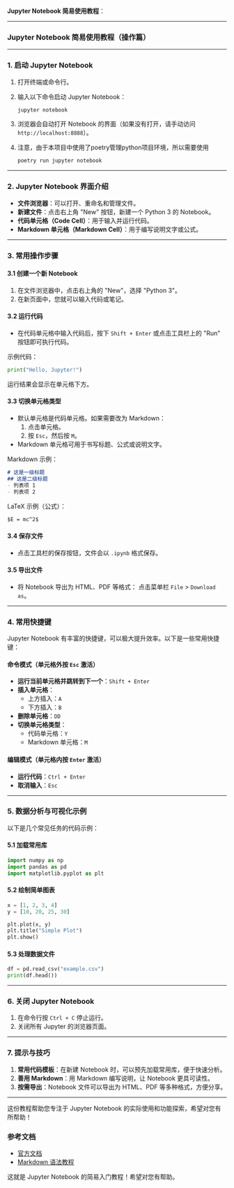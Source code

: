 **Jupyter Notebook 简易使用教程**：

---

### Jupyter Notebook 简易使用教程（操作篇）

---

### 1. 启动 Jupyter Notebook

1. 打开终端或命令行。
2. 输入以下命令启动 Jupyter Notebook：
   ```bash
   jupyter notebook
   ```
3. 浏览器会自动打开 Notebook 的界面（如果没有打开，请手动访问 `http://localhost:8888`）。

4. 注意，由于本项目中使用了poetry管理python项目环境，所以需要使用
    ``` bash
    poetry run jupyter notebook
    ```
---

### 2. Jupyter Notebook 界面介绍

- **文件浏览器**：可以打开、重命名和管理文件。
- **新建文件**：点击右上角 "New" 按钮，新建一个 Python 3 的 Notebook。
- **代码单元格（Code Cell）**：用于输入并运行代码。
- **Markdown 单元格（Markdown Cell）**：用于编写说明文字或公式。

---

### 3. 常用操作步骤

#### 3.1 创建一个新 Notebook
1. 在文件浏览器中，点击右上角的 "New"，选择 "Python 3"。
2. 在新页面中，您就可以输入代码或笔记。

#### 3.2 运行代码
- 在代码单元格中输入代码后，按下 `Shift + Enter` 或点击工具栏上的 "Run" 按钮即可执行代码。

示例代码：
```python
print("Hello, Jupyter!")
```

运行结果会显示在单元格下方。

#### 3.3 切换单元格类型
- 默认单元格是代码单元格。如果需要改为 Markdown：
  1. 点击单元格。
  2. 按 `Esc`，然后按 `M`。
- Markdown 单元格可用于书写标题、公式或说明文字。

Markdown 示例：
```markdown
# 这是一级标题
## 这是二级标题
- 列表项 1
- 列表项 2
```

LaTeX 示例（公式）：
```markdown
$E = mc^2$
```

#### 3.4 保存文件
- 点击工具栏的保存按钮，文件会以 `.ipynb` 格式保存。

#### 3.5 导出文件
- 将 Notebook 导出为 HTML、PDF 等格式：
  点击菜单栏 `File` > `Download as`。

---

### 4. 常用快捷键

Jupyter Notebook 有丰富的快捷键，可以极大提升效率。以下是一些常用快捷键：

#### 命令模式（单元格外按 `Esc` 激活）
- **运行当前单元格并跳转到下一个**：`Shift + Enter`
- **插入单元格**：
  - 上方插入：`A`
  - 下方插入：`B`
- **删除单元格**：`DD`
- **切换单元格类型**：
  - 代码单元格：`Y`
  - Markdown 单元格：`M`

#### 编辑模式（单元格内按 `Enter` 激活）
- **运行代码**：`Ctrl + Enter`
- **取消输入**：`Esc`

---

### 5. 数据分析与可视化示例

以下是几个常见任务的代码示例：

#### 5.1 加载常用库
```python
import numpy as np
import pandas as pd
import matplotlib.pyplot as plt
```

#### 5.2 绘制简单图表
```python
x = [1, 2, 3, 4]
y = [10, 20, 25, 30]

plt.plot(x, y)
plt.title("Simple Plot")
plt.show()
```

#### 5.3 处理数据文件
```python
df = pd.read_csv("example.csv")
print(df.head())
```

---

### 6. 关闭 Jupyter Notebook

1. 在命令行按 `Ctrl + C` 停止运行。
2. 关闭所有 Jupyter 的浏览器页面。

---

### 7. 提示与技巧

1. **常用代码模板**：在新建 Notebook 时，可以预先加载常用库，便于快速分析。
2. **善用 Markdown**：用 Markdown 编写说明，让 Notebook 更具可读性。
3. **按需导出**：Notebook 文件可以导出为 HTML、PDF 等多种格式，方便分享。

---

这份教程帮助您专注于 Jupyter Notebook 的实际使用和功能探索，希望对您有所帮助！

### 参考文档

- [官方文档](https://jupyter.org/documentation)
- [Markdown 语法教程](https://www.markdownguide.org/)

这就是 Jupyter Notebook 的简易入门教程！希望对您有帮助。